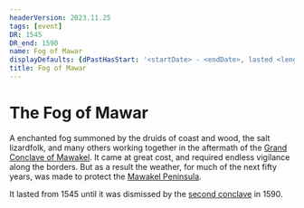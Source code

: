 ```yaml
---
headerVersion: 2023.11.25
tags: [event]
DR: 1545
DR_end: 1590
name: Fog of Mawar
displayDefaults: {dPastHasStart: '<startDate> - <endDate>, lasted <length>', partOf: ''}
title: Fog of Mawar
---
```

# The Fog of Mawar

A enchanted fog summoned by the druids of coast and wood, the salt lizardfolk, and many others working together in the aftermath of the [Grand Conclave of Mawakel](<1545/grand-conclave-of-mawakel.md>). It came at great cost, and required endless vigilance along the borders. But as a result the weather, for much of the next fifty years, was made to protect the [Mawakel Peninsula](<../../gazetteer/west-coast/mawar-confederacy/mawakel-peninsula.md>).

It lasted from 1545 until it was dismissed by the [second conclave](<1545/grand-conclave-of-mawakel.md>) in 1590.